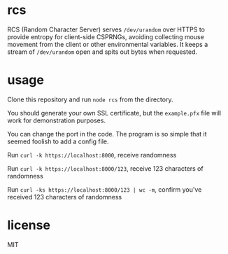 # rcs

RCS (Random Character Server) serves `/dev/urandom` over HTTPS to provide entropy for client-side CSPRNGs, avoiding collecting mouse movement from the client or other environmental variables. It keeps a stream of `/dev/urandom` open and spits out bytes when requested.

# usage

Clone this repository and run `node rcs` from the directory.

You should generate your own SSL certificate, but the `example.pfx` file will work for demonstration purposes.

You can change the port in the code. The program is so simple that it seemed foolish to add a config file.

Run `curl -k https://localhost:8000`, receive randomness

Run `curl -k https://localhost:8000/123`, receive 123 characters of randomness

Run `curl -ks https://localhost:8000/123 | wc -m`, confirm you've received 123 characters of randomness

# license

MIT
